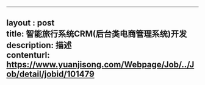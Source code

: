 --------            
layout : post       
title: 智能旅行系统CRM(后台类电商管理系统)开发           
description: 描述     
contenturl: https://www.yuanjisong.com/Webpage/Job/../Job/detail/jobid/101479      
--------            
